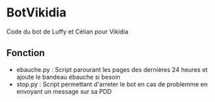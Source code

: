# BotVikidia
Code du bot de Luffy et Célian pour Vikidia

## Fonction
* ebauche.py : Script parourant les pages des dernières 24 heures et ajoute le bandeau ébauche si besoin
* stop.py : Script permettant d'arreter le bot en cas de problemme en envoyant un message sur sa PDD
